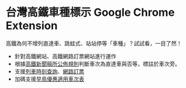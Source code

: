 台灣高鐵車種標示 Google Chrome Extension
=========

高鐵為何不增列直達車、跳蛙式、站站停等「車種」？試試看，一目了然！

- 針對高鐵網站、高鐵網路訂票網站進行運作
- 根據[高鐵新聞稿所公佈規則]判斷車次為直達車與否等，標註於車次旁。
- 支援[列車時刻查詢]、[網路訂票]
- 加碼支援[早鳥優惠適用車次表]

[高鐵新聞稿所公佈規則]: <http://news.ltn.com.tw/news/life/breakingnews/1535078>
[列車時刻查詢]: <http://www.thsrc.com.tw/tw/TimeTable/SearchResult>
[網路訂票]: <https://irs.thsrc.com.tw/IMINT/>
[早鳥優惠適用車次表]: <http://www.thsrc.com.tw/tw/Article/ArticleContent/07eacc91-8e7f-4dbc-8f50-5cdb56a8c4fc>